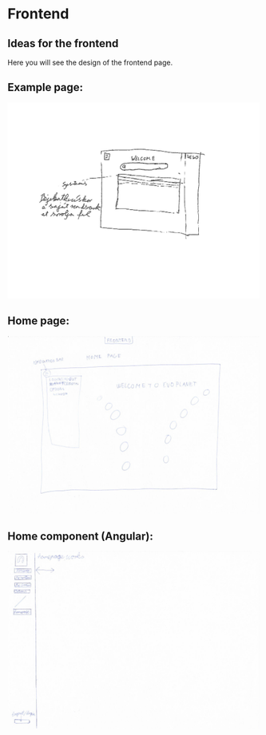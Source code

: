 # Frontend

## Ideas for the frontend

Here you will see the design of the frontend page.

Example page:
---
![image](Scanevosoft.jpg)

Home page:
---
![image](Scanevosoft1.jpg)

Home component (Angular):
---
![image](Scanevosoft4.jpg)
